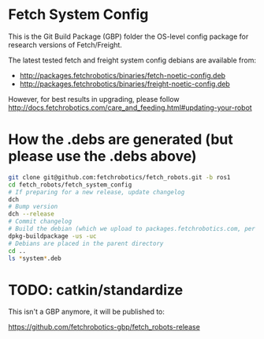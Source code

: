 # Fetch System Config

This is the Git Build Package (GBP) folder the OS-level config package
for research versions of Fetch/Freight.

The latest tested fetch and freight system config debians are available from:

- http://packages.fetchrobotics/binaries/fetch-noetic-config.deb
- http://packages.fetchrobotics/binaries/freight-noetic-config.deb

However, for best results in upgrading, please follow
http://docs.fetchrobotics.com/care_and_feeding.html#updating-your-robot

# How the .debs are generated (but please use the .debs above)

```bash
git clone git@github.com:fetchrobotics/fetch_robots.git -b ros1
cd fetch_robots/fetch_system_config
# If preparing for a new release, update changelog
dch
# Bump version
dch --release
# Commit changelog
# Build the debian (which we upload to packages.fetchrobotics.com, per above)
dpkg-buildpackage -us -uc
# Debians are placed in the parent directory
cd ..
ls *system*.deb
```

# TODO: catkin/standardize

This isn't a GBP anymore, it will be published to:

https://github.com/fetchrobotics-gbp/fetch_robots-release
